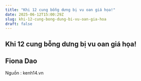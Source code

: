 ```yaml
---
title: "Khi 12 cung bỗng dưng bị vu oan giá họa!"
date: 2025-06-12T15:00:29Z
slug: khi-12-cung-bong-dung-bi-vu-oan-gia-hoa
draft: false
---
```


## Khi 12 cung bỗng dưng bị vu oan giá họa!

## Fiona Dao

Nguồn : kenh14.vn​
